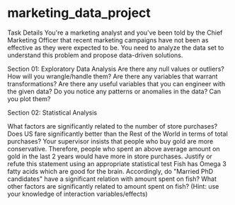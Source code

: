 # marketing_data_project

Task Details
You're a marketing analyst and you've been told by the Chief Marketing Officer that recent marketing campaigns have not been as effective as they were expected to be. You need to analyze the data set to understand this problem and propose data-driven solutions.


Section 01: Exploratory Data Analysis
Are there any null values or outliers? How will you wrangle/handle them?
Are there any variables that warrant transformations?
Are there any useful variables that you can engineer with the given data?
Do you notice any patterns or anomalies in the data? Can you plot them?

Section 02: Statistical Analysis

What factors are significantly related to the number of store purchases?
Does US fare significantly better than the Rest of the World in terms of total purchases?
Your supervisor insists that people who buy gold are more conservative. Therefore, people who spent an above average amount on gold in the last 2 years would have more in store purchases. Justify or refute this statement using an appropriate statistical test
Fish has Omega 3 fatty acids which are good for the brain. Accordingly, do "Married PhD candidates" have a significant relation with amount spent on fish? What other factors are significantly related to amount spent on fish? (Hint: use your knowledge of interaction variables/effects)
